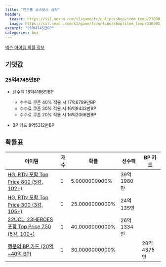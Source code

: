 ```yaml
---
title: "연분홍 코스모스 상자"
header:
  teaser: https://ssl.nexon.com/s2/game/fc/online/shop/item_temp/230901_4738RN76AS92/201704156_s.png
  image: https://ssl.nexon.com/s2/game/fc/online/shop/item_temp/230901_4738RN76AS92/201704156_s.png
excerpt: "25억4745만BP"
categories: box
---
```

[넥슨 아이템 확률 정보](http://iteminfo.nexon.com/probability/fco?sn=7231)

## 기댓값
### 25억4745만BP
- 선수팩 18억4166만BP
  - 수수료 쿠폰 40% 적용 시 17억6799만BP
  - 수수료 쿠폰 30% 적용 시 16억9433만BP
  - 수수료 쿠폰 20% 적용 시 16억2066만BP

- BP 카드 8억5312만BP

## 확률표

|아이템|개수|확률|선수팩|BP 카드|
|---|---|---|---|---|
|[HG, RTN 포함 Top Price 800 (5강, 102+)](/player/7197)|1|5.0000000000%|39억1980만||
|[HG, RTN 포함 Top Price 300 (3강, 105+)](/player/7198)|1|25.0000000000%|24억135만||
|[22UCL, 23HEROES 포함 Top Price 750 (5강, 100+)](/player/7199)|1|40.0000000000%|26억1334만||
|[행운의 BP 카드 (20억~40억 BP)](/bp/7217)|1|30.0000000000%||28억4375만|
